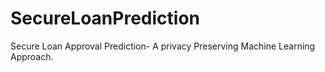 # SecureLoanPrediction
Secure Loan Approval Prediction- A privacy Preserving Machine Learning Approach.
